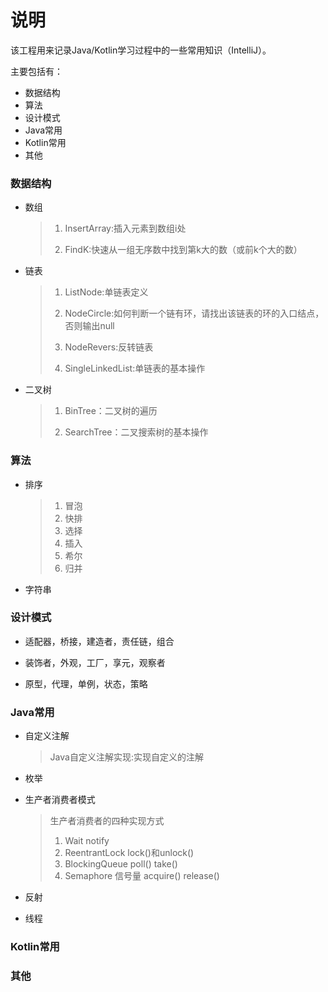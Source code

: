 # 说明

该工程用来记录Java/Kotlin学习过程中的一些常用知识（IntelliJ）。

主要包括有：

* 数据结构
* 算法
* 设计模式
* Java常用
* Kotlin常用
* 其他

### 数据结构

* 数组

  >1. InsertArray:插入元素到数组i处
  >
  >2. FindK:快速从一组无序数中找到第k大的数（或前k个大的数）

* 链表

  > 1. ListNode:单链表定义
  >
  > 2. NodeCircle:如何判断一个链有环，请找出该链表的环的入口结点，否则输出null
  >
  > 3. NodeRevers:反转链表
  >
  > 4. SingleLinkedList:单链表的基本操作

* 二叉树

  > 1. BinTree：二叉树的遍历
  >
  > 2. SearchTree：二叉搜索树的基本操作

### 算法

* 排序

  > 1. 冒泡
  > 2. 快排
  > 3. 选择
  > 4. 插入
  > 5. 希尔
  > 6. 归并

* 字符串

### 设计模式

* 适配器，桥接，建造者，责任链，组合

* 装饰者，外观，工厂，享元，观察者

* 原型，代理，单例，状态，策略

### Java常用

* 自定义注解

  > Java自定义注解实现:实现自定义的注解

* 枚举

* 生产者消费者模式

  > 生产者消费者的四种实现方式
  >
  > 1. Wait notify
  > 2. ReentrantLock lock()和unlock()
  > 3. BlockingQueue poll() take()
  > 4. Semaphore 信号量  acquire() release()

* 反射

* 线程

### Kotlin常用

### 其他